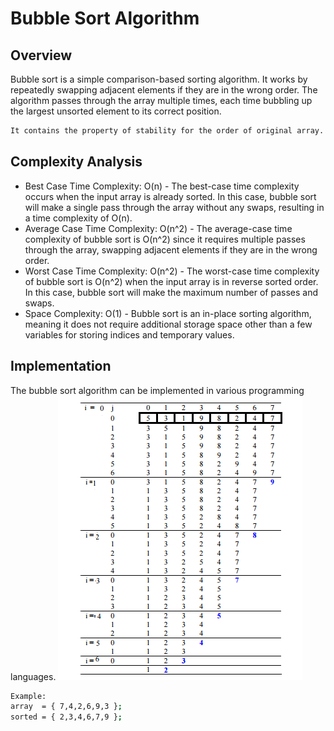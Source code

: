 # Bubble Sort Algorithm

## Overview

Bubble sort is a simple comparison-based sorting algorithm. It works by repeatedly swapping adjacent elements if they are in the wrong order. The algorithm passes through the array multiple times, each time bubbling up the largest unsorted element to its correct position.

```bash
It contains the property of stability for the order of original array.
```
## Complexity Analysis

- Best Case Time Complexity: O(n) - The best-case time complexity occurs when the input array is already sorted. In this case, bubble sort will make a single pass through the array without any swaps, resulting in a time complexity of O(n).
- Average Case Time Complexity: O(n^2) - The average-case time complexity of bubble sort is O(n^2) since it requires multiple passes through the array, swapping adjacent elements if they are in the wrong order.
- Worst Case Time Complexity: O(n^2) - The worst-case time complexity of bubble sort is O(n^2) when the input array is in reverse sorted order. In this case, bubble sort will make the maximum number of passes and swaps.
- Space Complexity: O(1) - Bubble sort is an in-place sorting algorithm, meaning it does not require additional storage space other than a few variables for storing indices and temporary values.

## Implementation

The bubble sort algorithm can be implemented in various programming languages.
![Diagram: ](https://github.com/ha7890846/DSA_with_Cpp/blob/main/diagram/bubble-sort1.png)
 


```bash demo test cases:
Example:
array  = { 7,4,2,6,9,3 };
sorted = { 2,3,4,6,7,9 }; 